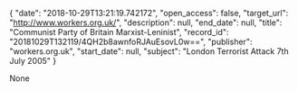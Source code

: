 {
  "date": "2018-10-29T13:21:19.742172", 
  "open_access": false, 
  "target_url": "http://www.workers.org.uk/", 
  "description": null, 
  "end_date": null, 
  "title": "Communist Party of Britain Marxist-Leninist", 
  "record_id": "20181029T132119/4QH2b8awnfoRJAuEsovL0w==", 
  "publisher": "workers.org.uk", 
  "start_date": null, 
  "subject": "London Terrorist Attack 7th July 2005"
}

None
